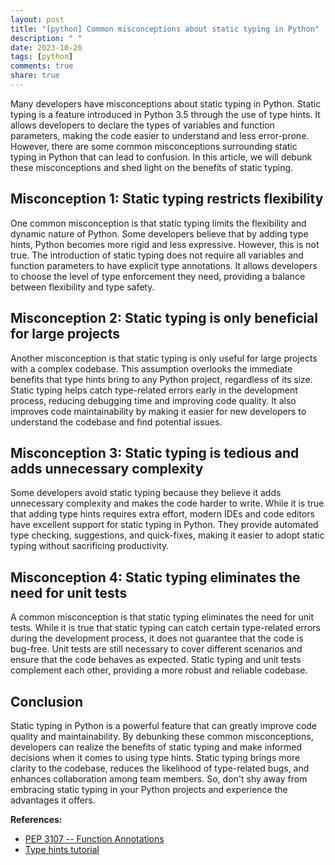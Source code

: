 ```yaml
---
layout: post
title: "[python] Common misconceptions about static typing in Python"
description: " "
date: 2023-10-26
tags: [python]
comments: true
share: true
---
```


Many developers have misconceptions about static typing in Python. Static typing is a feature introduced in Python 3.5 through the use of type hints. It allows developers to declare the types of variables and function parameters, making the code easier to understand and less error-prone. However, there are some common misconceptions surrounding static typing in Python that can lead to confusion. In this article, we will debunk these misconceptions and shed light on the benefits of static typing.

## Misconception 1: Static typing restricts flexibility

One common misconception is that static typing limits the flexibility and dynamic nature of Python. Some developers believe that by adding type hints, Python becomes more rigid and less expressive. However, this is not true. The introduction of static typing does not require all variables and function parameters to have explicit type annotations. It allows developers to choose the level of type enforcement they need, providing a balance between flexibility and type safety.

## Misconception 2: Static typing is only beneficial for large projects

Another misconception is that static typing is only useful for large projects with a complex codebase. This assumption overlooks the immediate benefits that type hints bring to any Python project, regardless of its size. Static typing helps catch type-related errors early in the development process, reducing debugging time and improving code quality. It also improves code maintainability by making it easier for new developers to understand the codebase and find potential issues.

## Misconception 3: Static typing is tedious and adds unnecessary complexity

Some developers avoid static typing because they believe it adds unnecessary complexity and makes the code harder to write. While it is true that adding type hints requires extra effort, modern IDEs and code editors have excellent support for static typing in Python. They provide automated type checking, suggestions, and quick-fixes, making it easier to adopt static typing without sacrificing productivity.

## Misconception 4: Static typing eliminates the need for unit tests

A common misconception is that static typing eliminates the need for unit tests. While it is true that static typing can catch certain type-related errors during the development process, it does not guarantee that the code is bug-free. Unit tests are still necessary to cover different scenarios and ensure that the code behaves as expected. Static typing and unit tests complement each other, providing a more robust and reliable codebase.

## Conclusion

Static typing in Python is a powerful feature that can greatly improve code quality and maintainability. By debunking these common misconceptions, developers can realize the benefits of static typing and make informed decisions when it comes to using type hints. Static typing brings more clarity to the codebase, reduces the likelihood of type-related bugs, and enhances collaboration among team members. So, don't shy away from embracing static typing in your Python projects and experience the advantages it offers.

**References:**

- [PEP 3107 -- Function Annotations](https://www.python.org/dev/peps/pep-3107/)
- [Type hints tutorial](https://docs.python.org/3/library/typing.html)